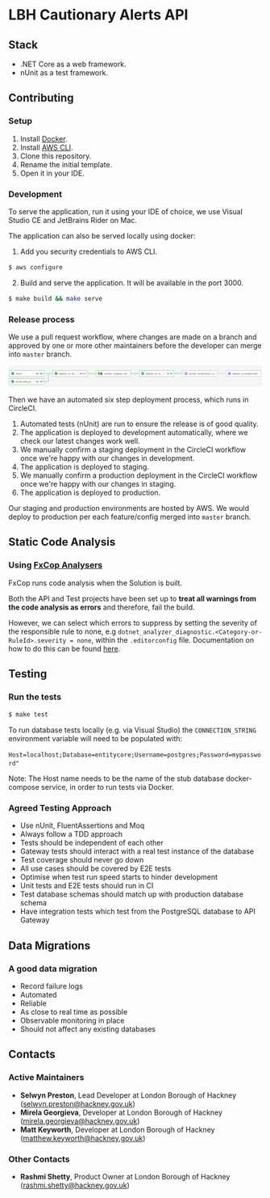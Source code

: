 # LBH Cautionary Alerts API

## Stack

- .NET Core as a web framework.
- nUnit as a test framework.

## Contributing

### Setup

1. Install [Docker][docker-download].
2. Install [AWS CLI][AWS-CLI].
3. Clone this repository.
4. Rename the initial template.
5. Open it in your IDE.

### Development

To serve the application, run it using your IDE of choice, we use Visual Studio CE and JetBrains Rider on Mac.

The application can also be served locally using docker:
1.  Add you security credentials to AWS CLI.
```sh
$ aws configure
```
2. Build and serve the application. It will be available in the port 3000.
```sh
$ make build && make serve
```

### Release process

We use a pull request workflow, where changes are made on a branch and approved by one or more other maintainers before the developer can merge into `master` branch.

![Circle CI Workflow Example](docs/circle_ci_workflow.png)

Then we have an automated six step deployment process, which runs in CircleCI.

1. Automated tests (nUnit) are run to ensure the release is of good quality.
2. The application is deployed to development automatically, where we check our latest changes work well.
3. We manually confirm a staging deployment in the CircleCI workflow once we're happy with our changes in development.
4. The application is deployed to staging.
5. We manually confirm a production deployment in the CircleCI workflow once we're happy with our changes in staging.
6. The application is deployed to production.

Our staging and production environments are hosted by AWS. We would deploy to production per each feature/config merged into  `master`  branch.

## Static Code Analysis

### Using [FxCop Analysers](https://www.nuget.org/packages/Microsoft.CodeAnalysis.FxCopAnalyzers)

FxCop runs code analysis when the Solution is built.

Both the API and Test projects have been set up to **treat all warnings from the code analysis as errors** and therefore, fail the build.

However, we can select which errors to suppress by setting the severity of the responsible rule to none, e.g `dotnet_analyzer_diagnostic.<Category-or-RuleId>.severity = none`, within the `.editorconfig` file.
Documentation on how to do this can be found [here](https://docs.microsoft.com/en-us/visualstudio/code-quality/use-roslyn-analyzers?view=vs-2019).

## Testing

### Run the tests

```sh
$ make test
```

To run database tests locally (e.g. via Visual Studio) the `CONNECTION_STRING` environment variable will need to be populated with:

`Host=localhost;Database=entitycore;Username=postgres;Password=mypassword"`

Note: The Host name needs to be the name of the stub database docker-compose service, in order to run tests via Docker.

### Agreed Testing Approach
- Use nUnit, FluentAssertions and Moq
- Always follow a TDD approach
- Tests should be independent of each other
- Gateway tests should interact with a real test instance of the database
- Test coverage should never go down
- All use cases should be covered by E2E tests
- Optimise when test run speed starts to hinder development
- Unit tests and E2E tests should run in CI
- Test database schemas should match up with production database schema
- Have integration tests which test from the PostgreSQL database to API Gateway

## Data Migrations
### A good data migration
- Record failure logs
- Automated
- Reliable
- As close to real time as possible
- Observable monitoring in place
- Should not affect any existing databases

## Contacts

### Active Maintainers

- **Selwyn Preston**, Lead Developer at London Borough of Hackney (selwyn.preston@hackney.gov.uk)
- **Mirela Georgieva**, Developer at London Borough of Hackney (mirela.georgieva@hackney.gov.uk)
- **Matt Keyworth**, Developer at London Borough of Hackney (matthew.keyworth@hackney.gov.uk)

### Other Contacts

- **Rashmi Shetty**, Product Owner at London Borough of Hackney (rashmi.shetty@hackney.gov.uk)

[docker-download]: https://www.docker.com/products/docker-desktop
[made-tech]: https://madetech.com/
[AWS-CLI]: https://aws.amazon.com/cli/
